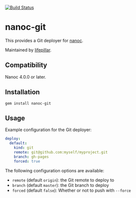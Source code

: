 [![Build Status](https://travis-ci.org/nanoc/nanoc-git.png)](https://travis-ci.org/nanoc/nanoc-git)

# nanoc-git

This provides a Git deployer for [nanoc](http://nanoc.ws).

Maintained by [lifepillar](https://github.com/lifepillar).

## Compatibility

Nanoc 4.0.0 or later.

## Installation

`gem install nanoc-git`

## Usage

Example configuration for the Git deployer:

```yaml
deploy:
  default:
    kind: git
    remote: git@github.com:myself/myproject.git
    branch: gh-pages
    forced: true
```

The following configuration options are available:

* `remote` (default `origin`): the Git remote to deploy to
* `branch` (default `master`): the Git branch to deploy
* `forced` (default `false`): Whether or not to push with `--force`

